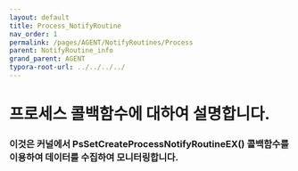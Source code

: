 ```yaml
---
layout: default
title: Process_NotifyRoutine
nav_order: 1
permalink: /pages/AGENT/NotifyRoutines/Process
parent: NotifyRoutine_info
grand_parent: AGENT
typora-root-url: ../../../../
---
```


# **프로세스 콜백함수에 대하여 설명합니다.**

### 이것은 커널에서 PsSetCreateProcessNotifyRoutineEX() 콜백함수를 이용하여 데이터를 수집하여 모니터링합니다.
